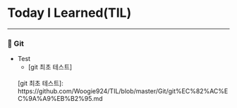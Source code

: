 # Today I Learned(TIL)
- - -
### 🤲 Git<br>
- Test
  - [git 최초 테스트] 
  <br>
  [git 최초 테스트]: https://github.com/Woogie924/TIL/blob/master/Git/git%EC%82%AC%EC%9A%A9%EB%B2%95.md
